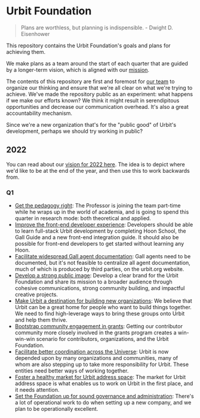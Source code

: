 # Urbit Foundation

> Plans are worthless, but planning is indispensible. - Dwight D. Eisenhower

This repository contains the Urbit Foundation's goals and plans for achieving
them.

We make plans as a team around the start of each quarter that are guided by a
longer-term vision, which is aligned with our [mission](mission.md). 

The contents of this repository are first and foremost for [our team](team.md)
to organize our thinking and ensure that we're all clear on what we're trying to
achieve. We've made the repository public as an experiment: what happens if we
make our efforts known? We think it might result in serendipitous opportunities
and decrease our communication overhead. It's also a great accountability
mechanism. 

Since we're a new organization that's for the "public good" of Urbit's
development, perhaps we should try working in public? 

## 2022

You can read about our [vision for 2022 here](2022/vision.md). The idea is to
depict where we'd like to be at the end of the year, and then use this to work
backwards from.

### Q1

- [Get the pedagogy right](2022/q1/dx-pedagogy.md): The Professor is joining the
  team part-time while he wraps up in the world of academia, and is going to
  spend this quarter in research mode: both theoretical and applied.
- [Improve the front-end developer experience](2022/q1/dx-frontend.md):
  Developers should be able to learn full-stack Urbit development by completing
  Hoon School, the Gall Guide and a new front-end integration guide. It should
  also be possible for front-end developers to get started without learning any
  Hoon.
- [Facilitate widespread Gall agent documentation](2022/q1/dx-agent-docs.md):
  Gall agents need to be documented, but it's not feasible to centralize all
  agent documentation, much of which is produced by third parties, on the
  urbit.org website.
- [Develop a strong public image](2022/q1/comms-public-image.md): Develop a
  clear brand for the Urbit Foundation and share its mission to a broader
  audience through cohesive communications, strong community building, and
  impactful creative projects.
- [Make Urbit a destination for building new
  organizations](2022/q1/combine-destination.md): We believe that Urbit can be a
  great home for people who want to build things together. We need to find
  high-leverage ways to bring these groups onto Urbit and help them thrive.
- [Bootstrap community engagement in
  grants](2022/q1/grants-community-engagement.md): Getting our contributor
  community more closely involved in the grants program creates a win-win-win
  scenario for contributors, organizations, and the Urbit Foundation.
- [Facilitate better coordination across the
  Universe](2022/q1/exec-better-coordination.md): Urbit is now depended upon by
  many organizations and communities, many of whom are also stepping up to take
  more responsibility for Urbit. These entities need better ways of working
  together.
- [Foster a healthy market for Urbit address
  space](2022/q1/exec-healthy-market.md): The market for Urbit address space is
  what enables us to work on Urbit in the first place, and it needs attention.
- [Set the Foundation up for sound governance and
  administration](2022/q1/exec-sound-operations.md): There's a lot of
  operational work to do when setting up a new company, and we plan to be
  operationally excellent.
